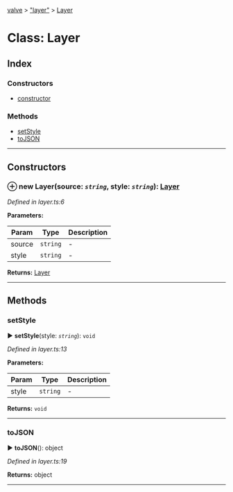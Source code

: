 [valve](../README.md) > ["layer"](../modules/_layer_.md) > [Layer](../classes/_layer_.layer.md)



# Class: Layer

## Index

### Constructors

* [constructor](_layer_.layer.md#constructor)


### Methods

* [setStyle](_layer_.layer.md#setstyle)
* [toJSON](_layer_.layer.md#tojson)



---
## Constructors
<a id="constructor"></a>


### ⊕ **new Layer**(source: *`string`*, style: *`string`*): [Layer](_layer_.layer.md)



*Defined in layer.ts:6*



**Parameters:**

| Param | Type | Description |
| ------ | ------ | ------ |
| source | `string`   |  - |
| style | `string`   |  - |





**Returns:** [Layer](_layer_.layer.md)

---


## Methods
<a id="setstyle"></a>

###  setStyle

► **setStyle**(style: *`string`*): `void`




*Defined in layer.ts:13*



**Parameters:**

| Param | Type | Description |
| ------ | ------ | ------ |
| style | `string`   |  - |





**Returns:** `void`





___

<a id="tojson"></a>

###  toJSON

► **toJSON**(): object




*Defined in layer.ts:19*





**Returns:** object





___


